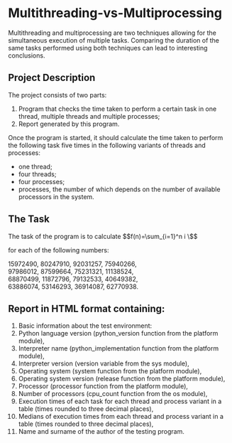# Multithreading-vs-Multiprocessing
Multithreading and multiprocessing are two techniques allowing for the simultaneous execution of multiple tasks. Comparing the duration of the same tasks performed using both techniques can lead to interesting conclusions.

## Project Description
The project consists of two parts:
1. Program that checks the time taken to perform a certain task in one thread, multiple threads and multiple processes;
2. Report generated by this program.

Once the program is started, it should calculate the time taken to perform the following task five times in the following variants of threads and processes:
- one thread;
- four threads;
- four processes;
- processes, the number of which depends on the number of available processors in the system.

## The Task
The task of the program is to calculate
$$f(n)=\sum_{i=1}^n i \$$



for each of the following numbers:

15972490, 80247910, 92031257, 75940266,  
97986012, 87599664, 75231321, 11138524,  
68870499, 11872796, 79132533, 40649382,  
63886074, 53146293, 36914087, 62770938.  

## Report in HTML format containing:
1. Basic information about the test environment:
1. Python language version (python_version function from the platform module),
2. Interpreter name (python_implementation function from the platform module),
3. Interpreter version (version variable from the sys module),
4. Operating system (system function from the platform module),
5. Operating system version (release function from the platform module),
6. Processor (processor function from the platform module),
7. Number of processors (cpu_count function from the os module),
2. Execution times of each task for each thread and process variant in a table (times rounded to three decimal places),
3. Medians of execution times from each thread and process variant in a table (times rounded to three decimal places),
4. Name and surname of the author of the testing program.
